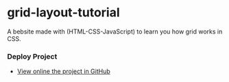 # grid-layout-tutorial

A bebsite made with (HTML-CSS-JavaScript) to learn you how grid works in CSS.

### Deploy Project
- [View online the project in GitHub](https://shomalikhashayar.github.io/grid-layout-tutorial/)
